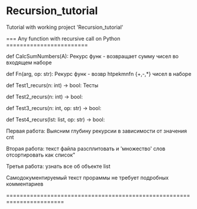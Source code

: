 # Recursion_tutorial

Tutorial with working project  'Recursion_tutorial'

   === Any function with recursive call on Python ========================

   def CalcSumNumbers(A):   Рекурс функ - возвращает сумму чисел во входящем наборе
   
   def Fn(arg, op: str):    Рекурс функ - возвр htpekmnfn {+,-,*} чисел в наборе
   
   def Test1_recurs(n: int) -> bool:    Тесты
   
   def Test2_recurs(n: int) -> bool:
   
   def Test3_recurs(n: int, op: str) -> bool:
   
   def Test4_recurs(lst: list, op: str) -> bool:
           
   Первая работа: Выясним глубину рекурсии в зависимости от значения cnt
           
   Вторая работа: текст файла разсплитовать и 'множество' слов отсортировать как список"
           
   Третья работа: узнать все об объекте list

   Самодокументируемый текст прораммы не требует подробных комментариев
           
   =======================================================================           
